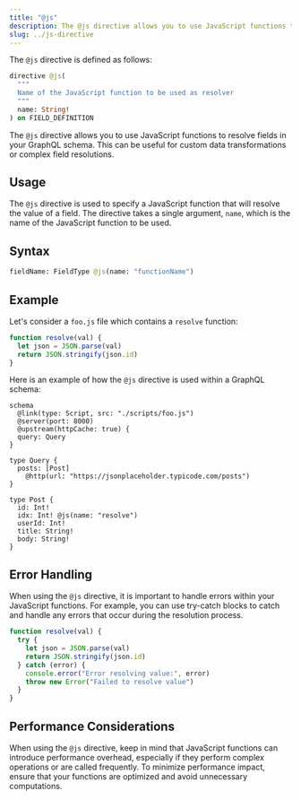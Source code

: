 ```yaml
---
title: "@js"
description: The @js directive allows you to use JavaScript functions to resolve fields in your GraphQL schema.
slug: ../js-directive
---
```


The `@js` directive is defined as follows:

```graphql title="Directive Definition" showLineNumbers
directive @js(
  """
  Name of the JavaScript function to be used as resolver
  """
  name: String!
) on FIELD_DEFINITION
```

The `@js` directive allows you to use JavaScript functions to resolve fields in your GraphQL schema. This can be useful for custom data transformations or complex field resolutions.

## Usage

The `@js` directive is used to specify a JavaScript function that will resolve the value of a field. The directive takes
a single argument, `name`, which is the name of the JavaScript function to be used.

## Syntax

```graphql showLineNumbers
fieldName: FieldType @js(name: "functionName")
```

## Example

Let's consider a `foo.js` file which contains a `resolve` function:

```js
function resolve(val) {
  let json = JSON.parse(val)
  return JSON.stringify(json.id)
}
```

Here is an example of how the `@js` directive is used within a GraphQL schema:

```gql showLineNumbers
schema
  @link(type: Script, src: "./scripts/foo.js")
  @server(port: 8000)
  @upstream(httpCache: true) {
  query: Query
}

type Query {
  posts: [Post]
    @http(url: "https://jsonplaceholder.typicode.com/posts")
}

type Post {
  id: Int!
  idx: Int! @js(name: "resolve")
  userId: Int!
  title: String!
  body: String!
}
```

## Error Handling

When using the `@js` directive, it is important to handle errors within your JavaScript functions. For example, you can use try-catch blocks to catch and handle any errors that occur during the resolution process.

```javascript
function resolve(val) {
  try {
    let json = JSON.parse(val)
    return JSON.stringify(json.id)
  } catch (error) {
    console.error("Error resolving value:", error)
    throw new Error("Failed to resolve value")
  }
}
```

## Performance Considerations

When using the `@js` directive, keep in mind that JavaScript functions can introduce performance overhead, especially if they perform complex operations or are called frequently. To minimize performance impact, ensure that your functions are optimized and avoid unnecessary computations.
